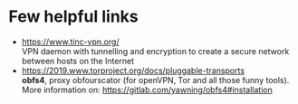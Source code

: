 # Few helpful links

- https://www.tinc-vpn.org/  
    VPN daemon with tunnelling and encryption to create a secure network between hosts on the Internet  
- https://2019.www.torproject.org/docs/pluggable-transports  
    **obfs4**, proxy obfourscator (for openVPN, Tor and all those funny tools). More information on: https://gitlab.com/yawning/obfs4#installation
